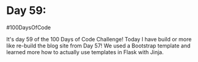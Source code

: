 # Day 59:
#100DaysOfCode

It's day 59 of the 100 Days of Code Challenge! Today I have build or more like re-build the blog site from Day 57! We used a Bootstrap template and learned more how to actually use templates in Flask with Jinja.